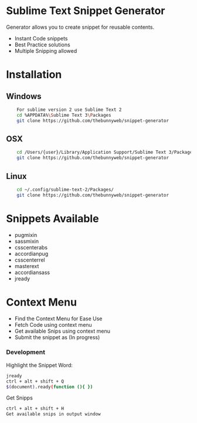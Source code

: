 # Sublime Text Snippet Generator 


Generator allows you to create snippet for reusable contents.
  - Instant Code snippets
  - Best Practice solutions
  - Multiple Snipping allowed

# Installation

## Windows
```sh
	For sublime version 2 use Sublime Text 2
	cd %APPDATA%\Sublime Text 3\Packages
	git clone https://github.com/thebunnyweb/snippet-generator
```

## OSX
```sh
	cd /Users/{user}/Library/Application Support/Sublime Text 3/Packages
	git clone https://github.com/thebunnyweb/snippet-generator
```

## Linux
```sh
	cd ~/.config/sublime-text-2/Packages/
	git clone https://github.com/thebunnyweb/snippet-generator
```



# Snippets Available
- pugmixin
- sassmixin
- csscenterabs
- accordianpug
- csscenterrel
- masterext
- accordiansass
- jready


# Context Menu 
- Find the Context Menu for Ease Use
- Fetch Code using context menu
- Get available Snips using context menu
- Submit the snippet as (In progress)



### Development
Highlight the Snippet Word:
```sh
jready
ctrl + alt + shift + Q
$(document).ready(function (){ })
```
Get Snipps
```sh
ctrl + alt + shift + H
Get available snips in output window
```

[link]: <https://git.cloud.flip.me/f000/front-end-snippet/raw/master/plugin/awesomify.py>

